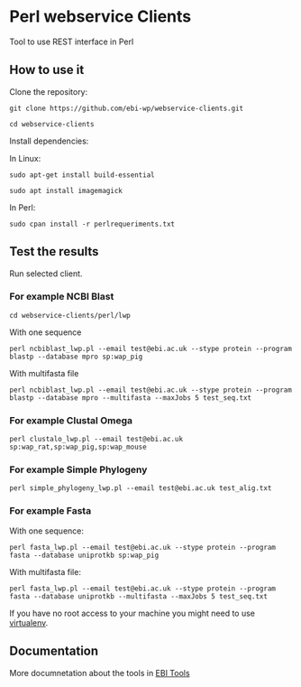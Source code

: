 # Perl webservice Clients
Tool to use REST interface in Perl

## How to use it

Clone the repository:

```git clone https://github.com/ebi-wp/webservice-clients.git```

```cd webservice-clients```

Install dependencies:

In Linux:

```sudo apt-get install build-essential```

```sudo apt install imagemagick```

In Perl:

```sudo cpan install -r perlrequeriments.txt```

## Test the results

Run selected client. 

### For example NCBI Blast

```cd webservice-clients/perl/lwp```

With one sequence

```perl ncbiblast_lwp.pl --email test@ebi.ac.uk --stype protein --program blastp --database mpro sp:wap_pig```

With multifasta file

```perl ncbiblast_lwp.pl --email test@ebi.ac.uk --stype protein --program blastp --database mpro --multifasta --maxJobs 5 test_seq.txt```

### For example Clustal Omega

```perl clustalo_lwp.pl --email test@ebi.ac.uk sp:wap_rat,sp:wap_pig,sp:wap_mouse```

### For example Simple Phylogeny

```perl simple_phylogeny_lwp.pl --email test@ebi.ac.uk test_alig.txt```

### For example Fasta

With one sequence:

```perl fasta_lwp.pl --email test@ebi.ac.uk --stype protein --program fasta --database uniprotkb sp:wap_pig```

With multifasta file:

```perl fasta_lwp.pl --email test@ebi.ac.uk --stype protein --program fasta --database uniprotkb --multifasta --maxJobs 5 test_seq.txt```


If you have no root access to your machine you might need to use [virtualenv](http://docs.python-guide.org/en/latest/dev/virtualenvs/).

## Documentation

More documnetation about the tools in [EBI Tools](https://www.ebi.ac.uk/seqdb/confluence/display/WEBSERVICES/EMBL-EBI+Web+Services)
